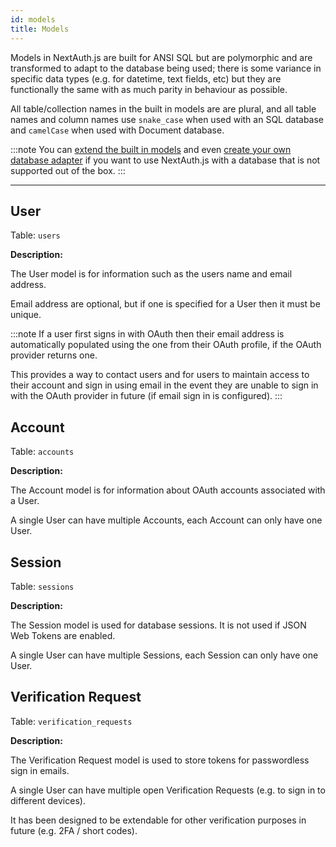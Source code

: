 ```yaml
---
id: models
title: Models
---
```


Models in NextAuth.js are built for ANSI SQL but are polymorphic and are transformed to adapt to the database being used; there is some variance in specific data types (e.g. for datetime, text fields, etc) but they are functionally the same with as much parity in behaviour as possible.

All table/collection names in the built in models are are plural, and all table names and column names use `snake_case` when used with an SQL database and `camelCase` when used with Document database.

:::note
You can [extend the built in models](/tutorials/typeorm-custom-models) and even [create your own database adapter](/tutorials/creating-a-database-adapter) if you want to use NextAuth.js with a database that is not supported out of the box.
:::


---

## User

Table: `users`

**Description:**

The User model is for information such as the users name and email address.

Email address are optional, but if one is specified for a User then it must be unique.

:::note
If a user first signs in with OAuth then their email address is automatically populated using the one from their OAuth profile, if the OAuth provider returns one.

This provides a way to contact users and for users to maintain access to their account and sign in using email in the event they are unable to sign in with the OAuth provider in future (if email sign in is configured).
:::

## Account 

Table: `accounts`

**Description:**

The Account model is for information about OAuth accounts associated with a User.

A single User can have multiple Accounts, each Account can only have one User.

## Session

Table: `sessions`

**Description:**

The Session model is used for database sessions. It is not used if JSON Web Tokens are enabled.

A single User can have multiple Sessions, each Session can only have one User.

## Verification Request

Table: `verification_requests`

**Description:**

The Verification Request model is used to store tokens for passwordless sign in emails.

A single User can have multiple open Verification Requests (e.g. to sign in to different devices).

It has been designed to be extendable for other verification purposes in future (e.g. 2FA / short codes).